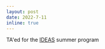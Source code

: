 ```yaml
---
layout: post
date: 2022-7-11
inline: true
---
```


TA'ed for the [IDEAS](https://sites.google.com/view/ideas-summer-program/home) summer program
